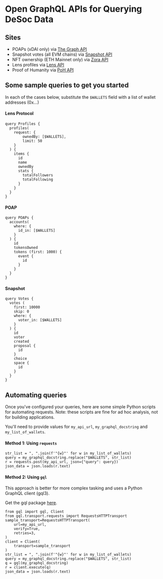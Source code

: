 # Open GraphQL APIs for Querying DeSoc Data

## Sites

- POAPs (xDAI only) via [The Graph API](https://api.thegraph.com/subgraphs/name/poap-xyz/poap-xdai)
- Snapshot votes (all EVM chains) via [Snapshot API](https://hub.snapshot.org/graphql/)
- NFT ownership (ETH Mainnet only) via [Zora API](https://api.zora.co/graphql)
- Lens profiles via [Lens API](https://api.lens.dev/)
- Proof of Humanity via [PoH API](https://api.poh.dev)

## Some sample queries to get you started

In each of the cases below, substitute the `$WALLETS` field with a list of wallet addresses (0x...)

#### Lens Protocol

```
query Profiles {
  profiles(
    request: { 
        ownedBy: [$WALLETS], 
        limit: 50 
    }
  ) {
    items {
      id
      name
      ownedBy
      stats {
        totalFollowers
        totalFollowing
      }
    }
  }
}
```

####  POAP

```
query POAPs {
  accounts(
    where: {
      id_in: [$WALLETS]
    }
  ) {
    id
    tokensOwned
    tokens (first: 1000) {
      event {
        id
      }
    }
  }
}
```

#### Snapshot

```
query Votes {
  votes (
    first: 10000
    skip: 0
    where: {
      voter_in: [$WALLETS]
    }
  ) {
    id
    voter
    created
    proposal {
      id
    }
    choice
    space {
      id
    }
  }
}
```

## Automating queries

Once you've configured your queries, here are some simple Python scripts for automating requests. 
Note: these scripts are fine for ad hoc analysis, not for building applications.

You'll need to provide values for `my_api_url`, `my_graphql_docstring` and `my_list_of_wallets`.

#### Method 1: Using `requests`

```
str_list = ", ".join(f'"{w}"' for w in my_list_of_wallets)
query = my_graphql_docstring.replace("$WALLETS", str_list)
r = requests.post(my_api_url, json={"query": query})
json_data = json.loads(r.text)
```

#### Method 2: Using `gql`

This approach is better for more complex tasking and uses a Python GraphQL client (gql3).

Get the gql package [here](https://gql.readthedocs.io/en/stable/).


```
from gql import gql, Client
from gql.transport.requests import RequestsHTTPTransport
sample_transport=RequestsHTTPTransport(
    url=my_api_url,
    verify=True,
    retries=3,
)
client = Client(
    transport=sample_transport
)
str_list = ", ".join(f'"{w}"' for w in my_list_of_wallets)
query = my_graphql_docstring.replace("$WALLETS", str_list)
q = gql(my_graphql_docstring)
r = client.execute(q)
json_data = json.loads(r.text)
```